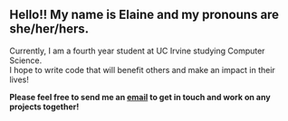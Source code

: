 
<!---
elainelt/elainelt is a ✨ special ✨ repository because its `README.md` (this file) appears on your GitHub profile.
You can click the Preview link to take a look at your changes.
--->

## **Hello!! My name is Elaine and my pronouns are she/her/hers.**
Currently, I am a fourth year student at UC Irvine studying Computer Science.  
I hope to write code that will benefit others and make an impact in their lives!

**Please feel free to send me an [email](mailto:elainelt@uci.edu) to get in touch and work on any projects together!**
